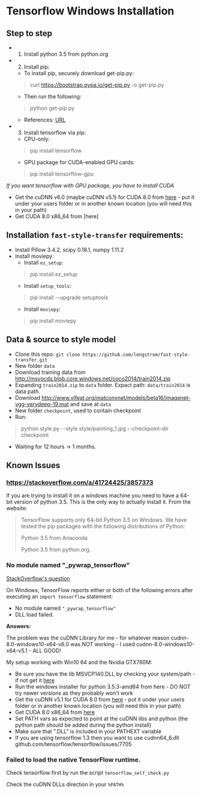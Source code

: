 # Tensorflow Windows Installation

## Step to step

* 1. Install python 3.5 from python.org
* 2. Install pip:
  * To install pip, securely download get-pip.py:
  > curl https://bootstrap.pypa.io/get-pip.py -o get-pip.py
  * Then run the following:
  > python get-pip.py
  * References: [URL](https://pip.pypa.io/en/stable/installing/)
* 3. Install tensorflow via pip:
  * CPU-only:
  > pip install tensorflow
  * GPU package for CUDA-enabled GPU cards:
  > pip install tensorflow-gpu

*If you want tensorflow with GPU package, you have to install CUDA*
* Get the cuDNN v6.0 (maybe cuDNN v5.1) for CUDA 8.0 from [here](https://www.python.org/downloads/release/python-352/) - put it under your users folder or in another known location (you will need this in your path)
* Get CUDA 8.0 x86_64 from [here]

## Installation `fast-style-transfer` requirements: 

* Install Pillow 3.4.2, scipy 0.18.1, numpy 1.11.2
* Install moviepy:
  * Install `ez_setup`:
  > pip install ez_setup
  * Install `setup_tools`:
  > pip install --upgrade setuptools
  * Install `moviepy`:
  > pip install moviepy

## Data & source to style model

* Clone this repo: `git clone https://github.com/lengstrom/fast-style-transfer.git`
* New folder `data`
* Download training data from http://msvocds.blob.core.windows.net/coco2014/train2014.zip
* Expanding `train2014.zip` to `data` folder. Expact path: `data/train2014` is data path.
* Download http://www.vlfeat.org/matconvnet/models/beta16/imagenet-vgg-verydeep-19.mat and save at `data`
* New folder `checkpoint`, used to contain checkpoint
* Run: 
> python style.py --style style/painting_1.jpg --checkpoint-dir checkpoint

* Waiting for 12 hours -> 1 months.

## Known Issues

### https://stackoverflow.com/a/41724425/3857373

If you are trying to install it on a windows machine you need to have a 64-bit version of python 3.5. This is the only way to actually install it. From the website:
> TensorFlow supports only 64-bit Python 3.5 on Windows. We have tested the pip packages with the following distributions of Python:
> 
> Python 3.5 from Anaconda
> 
> Python 3.5 from python.org.

### No module named "_pywrap_tensorflow"

[StackOverflow's question](https://stackoverflow.com/questions/42011070/on-windows-running-import-tensorflow-generates-no-module-named-pywrap-tenso)

On Windows, TensorFlow reports either or both of the following errors after executing an `import tensorflow` statement:
* No module named `"_pywrap_tensorflow"`
* DLL load failed.

**Answers:** 

The problem was the cuDNN Library for me - for whatever reason cudnn-8.0-windows10-x64-v6.0 was NOT working - I used cudnn-8.0-windows10-x64-v5.1 - ALL GOOD!

My setup working with Win10 64 and the Nvidia GTX780M:

* Be sure you have the lib MSVCP140.DLL by checking your system/path - if not get it [here](https://www.microsoft.com/en-us/download/details.aspx?id=48145)
* Run the windows installer for python 3.5.3-amd64 from here - DO NOT try newer versions as they probably won't work
* Get the cuDNN v5.1 for CUDA 8.0 from [here](https://www.python.org/downloads/release/python-352/) - put it under your users folder or in another known location (you will need this in your path)
* Get CUDA 8.0 x86_64 from [here](https://developer.nvidia.com/cuda-downloads)
* Set PATH vars as expected to point at the cuDNN libs and python (the python path should be added during the python install)
* Make sure that ".DLL" is included in your PATHEXT variable
* If you are using tensorflow 1.3 then you want to use cudnn64_6.dll github.com/tensorflow/tensorflow/issues/7705

### Failed to load the native TensorFlow runtime.

Check tensorflow first by run the script `tensorflow_self_check.py`

Check the cuDNN DLLs direction in your `%PATH%`


